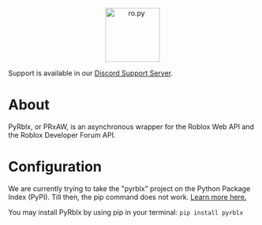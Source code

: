 <p align="center" width="100%">
    <img src="https://user-images.githubusercontent.com/39222744/147353936-b7f1dbe2-66fe-47f8-b29c-b1284307df67.png" alt="ro.py" height="110em"/>
</p>

Support is available in our [Discord Support Server][discord].

# About
PyRblx, or PRxAW, is an asynchronous wrapper for the Roblox Web API and the Roblox Developer Forum API.

# Configuration
We are currently trying to take the "pyrblx" project on the Python Package Index (PyPI). Till then, the pip command does not work. [Learn more here.][pyrblxdispute]

You may install PyRblx by using pip in your terminal: `pip install pyrblx`

[discord]: https://discord.gg/TCdgDSG9CQ
[pyrblxdispute]: https://github.com/pypa/pypi-support/issues/1560

